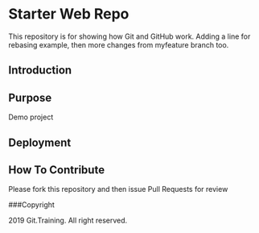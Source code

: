 # Starter Web Repo

This repository is for showing how Git and GitHub work. Adding a line for rebasing example, then more changes from myfeature branch too.

## Introduction

## Purpose

Demo project

## Deployment

## How To Contribute

Please fork this repository and then issue Pull Requests for review

###Copyright

2019 Git.Training. All right reserved.